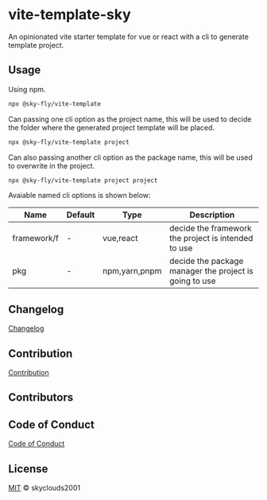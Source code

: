 # vite-template-sky

An opinionated vite starter template for vue or react with a cli to generate template project.

## Usage

Using npm.

```sh
npx @sky-fly/vite-template
```

Can passing one cli option as the project name, this will be used to decide the folder where the generated project template will be placed.

```sh
npx @sky-fly/vite-template project
```

Can also passing another cli option as the package name, this will be used to overwrite in the project.

```sh
npx @sky-fly/vite-template project project
```

Avaiable named cli options is shown below:

| Name | Default | Type | Description |
| --- | --- | --- | --- |
| framework/f | - | vue,react | decide the framework the project is intended to use |
| pkg | - | npm,yarn,pnpm | decide the package manager the project is going to use |

## Changelog

[Changelog](CHANGELOG.md)

## Contribution

[Contribution](CONTRIBUTING.md)

## Contributors

<!-- ALL-CONTRIBUTORS-LIST:START - Do not remove or modify this section -->
<!-- prettier-ignore-start -->
<!-- markdownlint-disable -->

<!-- markdownlint-restore -->
<!-- prettier-ignore-end -->

<!-- ALL-CONTRIBUTORS-LIST:END -->

## Code of Conduct

[Code of Conduct](CODE_OF_CONDUCT.md)

## License

[MIT](LICENSE) © skyclouds2001

